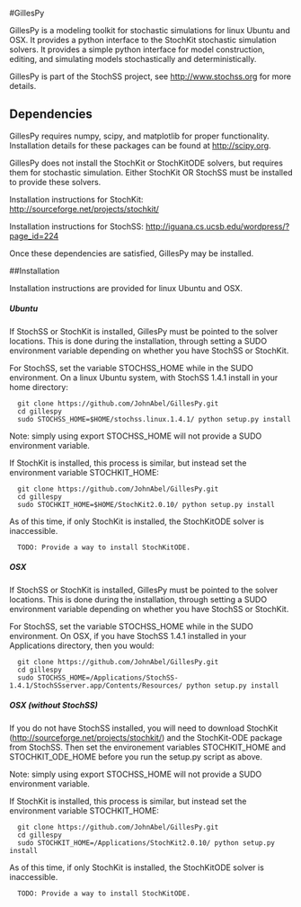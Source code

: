 #GillesPy

GillesPy is a modeling toolkit for stochastic simulations for linux Ubuntu and OSX. It provides a python interface to the StochKit stochastic simulation solvers. It provides a simple python interface for model construction, editing, and simulating models stochastically and deterministically.

GillesPy is part of the StochSS project, see http://www.stochss.org for more details.

## Dependencies

GillesPy requires numpy, scipy, and matplotlib for proper functionality. Installation details for these packages can be found at http://scipy.org. 

GillesPy does not install the StochKit or StochKitODE solvers, but requires them for stochastic simulation. Either StochKit  OR StochSS must be installed to provide these solvers.

Installation instructions for StochKit: http://sourceforge.net/projects/stochkit/

Installation instructions for StochSS:  http://iguana.cs.ucsb.edu/wordpress/?page_id=224

Once these dependencies are satisfied, GillesPy may be installed.

##Installation

Installation instructions are provided for linux Ubuntu and OSX.

##### Ubuntu

If StochSS or StochKit is installed, GillesPy must be pointed to the solver locations. This is done during the installation, through setting a SUDO environment variable depending on whether you have StochSS or StochKit.

For StochSS, set the variable STOCHSS_HOME while in the SUDO environment. On a linux Ubuntu system, with StochSS 1.4.1 install in your home directory:
```
  git clone https://github.com/JohnAbel/GillesPy.git
  cd gillespy
  sudo STOCHSS_HOME=$HOME/stochss.linux.1.4.1/ python setup.py install
```

Note: simply using export STOCHSS_HOME will not provide a SUDO environment variable.

If StochKit is installed, this process is similar, but instead set the environment variable STOCHKIT_HOME:
```
  git clone https://github.com/JohnAbel/GillesPy.git
  cd gillespy
  sudo STOCHKIT_HOME=$HOME/StochKit2.0.10/ python setup.py install
```

As of this time, if only StochKit is installed, the StochKitODE solver is inaccessible.
```
  TODO: Provide a way to install StochKitODE.
```


##### OSX
If StochSS or StochKit is installed, GillesPy must be pointed to the solver locations. This is done during the installation, through setting a SUDO environment variable depending on whether you have StochSS or StochKit.

For StochSS, set the variable STOCHSS_HOME while in the SUDO environment. On OSX, if you have StochSS 1.4.1 installed in your Applications directory, then you would:
```
  git clone https://github.com/JohnAbel/GillesPy.git
  cd gillespy
  sudo STOCHSS_HOME=/Applications/StochSS-1.4.1/StochSSserver.app/Contents/Resources/ python setup.py install
```

##### OSX (without StochSS)

If you do not have StochSS installed, you will need to download StochKit (http://sourceforge.net/projects/stochkit/) and the StochKit-ODE package from StochSS.
Then set the environement variables STOCHKIT_HOME and STOCHKIT_ODE_HOME before you run the setup.py script as above.

Note: simply using export STOCHSS_HOME will not provide a SUDO environment variable.

If StochKit is installed, this process is similar, but instead set the environment variable STOCHKIT_HOME:
```
  git clone https://github.com/JohnAbel/GillesPy.git
  cd gillespy
  sudo STOCHKIT_HOME=/Applications/StochKit2.0.10/ python setup.py install
```

As of this time, if only StochKit is installed, the StochKitODE solver is inaccessible.
```
  TODO: Provide a way to install StochKitODE.
```

